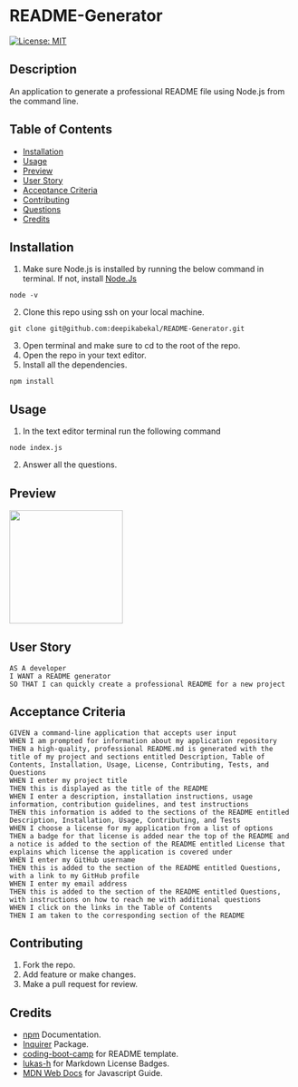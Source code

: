 # README-Generator
[![License: MIT](https://img.shields.io/badge/License-MIT-yellow.svg)](https://opensource.org/licenses/MIT)

## Description
An application to generate a professional README file using Node.js from the command line.

## Table of Contents
* [Installation](#installation)
* [Usage](#usage)
* [Preview](#preview)
* [User Story](#userstory)
* [Acceptance Criteria](#acceptancecriteria)
* [Contributing](#contributing)
* [Questions](#questions)
* [Credits](#credits)

## Installation
1. Make sure Node.js is installed by running the below command in terminal. If not, install [Node.Js](https://nodejs.org/en/)
```
node -v
```
2. Clone this repo using ssh on your local machine.
```
git clone git@github.com:deepikabekal/README-Generator.git
```
3. Open terminal and make sure to cd to the root of the repo.
4. Open the repo in your text editor.
5. Install all the dependencies.
```
npm install
```

## Usage
1. In the text editor terminal run the following command
```
node index.js
```
2. Answer all the questions. 

## Preview
<img src="assets/images/Walkthrough.mp4" width=200 height = 200>

## User Story
```
AS A developer
I WANT a README generator
SO THAT I can quickly create a professional README for a new project
```

## Acceptance Criteria
```
GIVEN a command-line application that accepts user input
WHEN I am prompted for information about my application repository
THEN a high-quality, professional README.md is generated with the title of my project and sections entitled Description, Table of Contents, Installation, Usage, License, Contributing, Tests, and Questions
WHEN I enter my project title
THEN this is displayed as the title of the README
WHEN I enter a description, installation instructions, usage information, contribution guidelines, and test instructions
THEN this information is added to the sections of the README entitled Description, Installation, Usage, Contributing, and Tests
WHEN I choose a license for my application from a list of options
THEN a badge for that license is added near the top of the README and a notice is added to the section of the README entitled License that explains which license the application is covered under
WHEN I enter my GitHub username
THEN this is added to the section of the README entitled Questions, with a link to my GitHub profile
WHEN I enter my email address
THEN this is added to the section of the README entitled Questions, with instructions on how to reach me with additional questions
WHEN I click on the links in the Table of Contents
THEN I am taken to the corresponding section of the README
```

## Contributing
1. Fork the repo.
2. Add feature or make changes.
3. Make a pull request for review.

## Credits
* [npm](https://docs.npmjs.com/) Documentation.
* [Inquirer](https://www.npmjs.com/package/inquirer) Package.
* [coding-boot-camp](https://github.com/coding-boot-camp/potential-enigma/blob/master/readme-guide.md) for README template.
* [lukas-h](https://gist.github.com/lukas-h/2a5d00690736b4c3a7ba) for Markdown License Badges.
* [MDN Web Docs](https://developer.mozilla.org/en-US/) for Javascript Guide.


